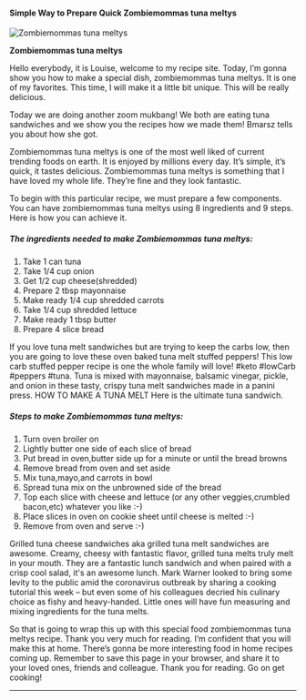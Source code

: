             

#### Simple Way to Prepare Quick Zombiemommas tuna meltys

![Zombiemommas tuna meltys](https://img-global.cpcdn.com/recipes/49705648/751x532cq70/zombiemommas-tuna-meltys-recipe-main-photo.jpg)

**Zombiemommas tuna meltys**

Hello everybody, it is Louise, welcome to my recipe site. Today, I’m gonna show you how to make a special dish, zombiemommas tuna meltys. It is one of my favorites. This time, I will make it a little bit unique. This will be really delicious.

Today we are doing another zoom mukbang! We both are eating tuna sandwiches and we show you the recipes how we made them! Bmarsz tells you about how she got.

Zombiemommas tuna meltys is one of the most well liked of current trending foods on earth. It is enjoyed by millions every day. It’s simple, it’s quick, it tastes delicious. Zombiemommas tuna meltys is something that I have loved my whole life. They’re fine and they look fantastic.

To begin with this particular recipe, we must prepare a few components. You can have zombiemommas tuna meltys using 8 ingredients and 9 steps. Here is how you can achieve it.

##### The ingredients needed to make Zombiemommas tuna meltys:

1.  Take 1 can tuna
2.  Take 1/4 cup onion
3.  Get 1/2 cup cheese(shredded)
4.  Prepare 2 tbsp mayonnaise
5.  Make ready 1/4 cup shredded carrots
6.  Take 1/4 cup shredded lettuce
7.  Make ready 1 tbsp butter
8.  Prepare 4 slice bread

If you love tuna melt sandwiches but are trying to keep the carbs low, then you are going to love these oven baked tuna melt stuffed peppers! This low carb stuffed pepper recipe is one the whole family will love! #keto #lowCarb #peppers #tuna. Tuna is mixed with mayonnaise, balsamic vinegar, pickle, and onion in these tasty, crispy tuna melt sandwiches made in a panini press. HOW TO MAKE A TUNA MELT Here is the ultimate tuna sandwich.

##### Steps to make Zombiemommas tuna meltys:

1.  Turn oven broiler on
2.  Lightly butter one side of each slice of bread
3.  Put bread in oven,butter side up for a minute or until the bread browns
4.  Remove bread from oven and set aside
5.  Mix tuna,mayo,and carrots in bowl
6.  Spread tuna mix on the unbrowned side of the bread
7.  Top each slice with cheese and lettuce (or any other veggies,crumbled bacon,etc) whatever you like :-)
8.  Place slices in oven on cookie sheet until cheese is melted :-)
9.  Remove from oven and serve :-)

Grilled tuna cheese sandwiches aka grilled tuna melt sandwiches are awesome. Creamy, cheesy with fantastic flavor, grilled tuna melts truly melt in your mouth. They are a fantastic lunch sandwich and when paired with a crisp cool salad, it's an awesome lunch. Mark Warner looked to bring some levity to the public amid the coronavirus outbreak by sharing a cooking tutorial this week – but even some of his colleagues decried his culinary choice as fishy and heavy-handed. Little ones will have fun measuring and mixing ingredients for the tuna melts.

So that is going to wrap this up with this special food zombiemommas tuna meltys recipe. Thank you very much for reading. I’m confident that you will make this at home. There’s gonna be more interesting food in home recipes coming up. Remember to save this page in your browser, and share it to your loved ones, friends and colleague. Thank you for reading. Go on get cooking!

* * *